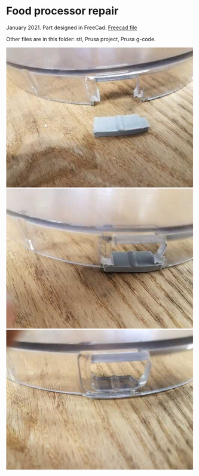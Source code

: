 # Food processor repair

January 2021.  Part designed in FreeCad.  [Freecad file](./food_proc_001.FCStd)

Other files are in this folder:  stl, Prusa project, Prusa g-code.

![picture](./part.jpg)
![picture](./part_glued.jpg)
![picture](./original.jpg)
